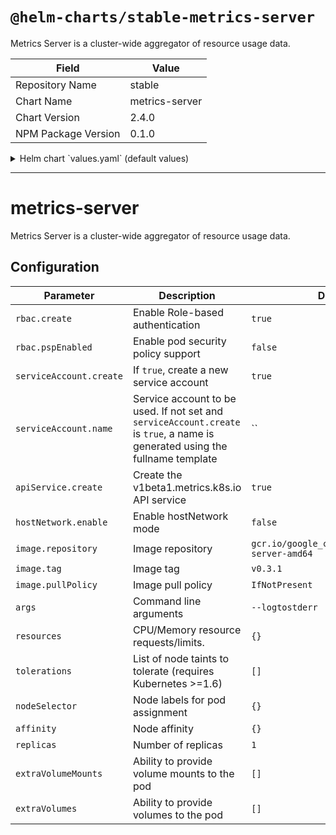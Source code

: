 # `@helm-charts/stable-metrics-server`

Metrics Server is a cluster-wide aggregator of resource usage data.

| Field               | Value          |
| ------------------- | -------------- |
| Repository Name     | stable         |
| Chart Name          | metrics-server |
| Chart Version       | 2.4.0          |
| NPM Package Version | 0.1.0          |

<details>

<summary>Helm chart `values.yaml` (default values)</summary>

```yaml
rbac:
  # Specifies whether RBAC resources should be created
  create: true
  pspEnabled: false

serviceAccount:
  # Specifies whether a ServiceAccount should be created
  create: true
  # The name of the ServiceAccount to use.
  # If not set and create is true, a name is generated using the fullname template
  name:

apiService:
  # Specifies if the v1beta1.metrics.k8s.io API service should be created.
  #
  # You typically want this enabled! If you disable API service creation you have to
  # manage it outside of this chart for e.g horizontal pod autoscaling to
  # work with this release.
  create: true

hostNetwork:
  # Specifies if metrics-server should be started in hostNetwork mode.
  #
  # You would require this enabled if you use alternate overlay networking for pods and
  # API server unable to communicate with metrics-server. As an example, this is required
  # if you use Weave netwok on EKS
  enabled: false

image:
  repository: gcr.io/google_containers/metrics-server-amd64
  tag: v0.3.1
  pullPolicy: IfNotPresent

args:
  - --logtostderr
# enable this if you have self-signed certificates, see: https://github.com/kubernetes-incubator/metrics-server
#  - --kubelet-insecure-tls

resources: {}

nodeSelector: {}

tolerations: []

affinity: {}

replicas: 1

extraVolumeMounts: []
#  - name: secrets
#    mountPath: /etc/kubernetes/secrets
#    readOnly: true

extraVolumes: []
#  - name: secrets
#    secret:
#      secretName: kube-apiserver
```

</details>

---

# metrics-server

Metrics Server is a cluster-wide aggregator of resource usage data.

## Configuration

| Parameter               | Description                                                                                                                   | Default                                         |
| ----------------------- | ----------------------------------------------------------------------------------------------------------------------------- | ----------------------------------------------- |
| `rbac.create`           | Enable Role-based authentication                                                                                              | `true`                                          |
| `rbac.pspEnabled`       | Enable pod security policy support                                                                                            | `false`                                         |
| `serviceAccount.create` | If `true`, create a new service account                                                                                       | `true`                                          |
| `serviceAccount.name`   | Service account to be used. If not set and `serviceAccount.create` is `true`, a name is generated using the fullname template | ``                                              |
| `apiService.create`     | Create the v1beta1.metrics.k8s.io API service                                                                                 | `true`                                          |
| `hostNetwork.enable`    | Enable hostNetwork mode                                                                                                       | `false`                                         |
| `image.repository`      | Image repository                                                                                                              | `gcr.io/google_containers/metrics-server-amd64` |
| `image.tag`             | Image tag                                                                                                                     | `v0.3.1`                                        |
| `image.pullPolicy`      | Image pull policy                                                                                                             | `IfNotPresent`                                  |
| `args`                  | Command line arguments                                                                                                        | `--logtostderr`                                 |
| `resources`             | CPU/Memory resource requests/limits.                                                                                          | `{}`                                            |
| `tolerations`           | List of node taints to tolerate (requires Kubernetes >=1.6)                                                                   | `[]`                                            |
| `nodeSelector`          | Node labels for pod assignment                                                                                                | `{}`                                            |
| `affinity`              | Node affinity                                                                                                                 | `{}`                                            |
| `replicas`              | Number of replicas                                                                                                            | `1`                                             |
| `extraVolumeMounts`     | Ability to provide volume mounts to the pod                                                                                   | `[]`                                            |
| `extraVolumes`          | Ability to provide volumes to the pod                                                                                         | `[]`                                            |
